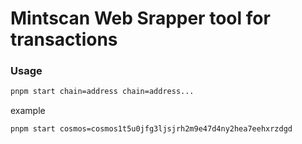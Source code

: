 # Mintscan Web Srapper tool for transactions

### Usage

```bash
pnpm start chain=address chain=address...
```

example

```bash
pnpm start cosmos=cosmos1t5u0jfg3ljsjrh2m9e47d4ny2hea7eehxrzdgd
```
